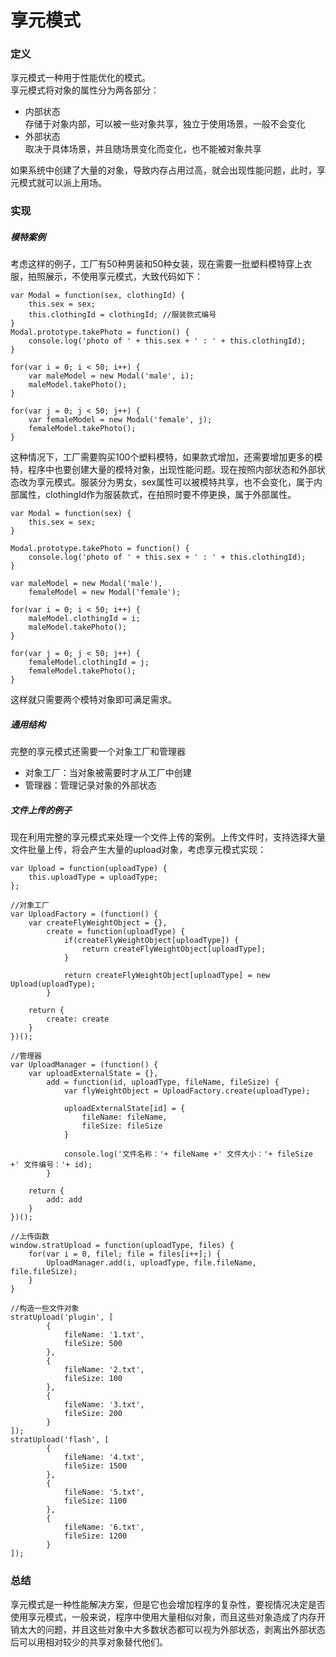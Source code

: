 # 享元模式

### 定义
享元模式一种用于性能优化的模式。  
享元模式将对象的属性分为两各部分：
* 内部状态  
存储于对象内部，可以被一些对象共享，独立于使用场景，一般不会变化
* 外部状态  
取决于具体场景，并且随场景变化而变化，也不能被对象共享

如果系统中创建了大量的对象，导致内存占用过高，就会出现性能问题，此时，享元模式就可以派上用场。
### 实现
##### 模特案例
考虑这样的例子，工厂有50种男装和50种女装，现在需要一批塑料模特穿上衣服，拍照展示，不使用享元模式，大致代码如下：

    var Modal = function(sex, clothingId) {
        this.sex = sex;
        this.clothingId = clothingId; //服装款式编号
    }
    Modal.prototype.takePhoto = function() {
        console.log('photo of ' + this.sex + ' : ' + this.clothingId);
    }

    for(var i = 0; i < 50; i++) {
        var maleModel = new Modal('male', i);
        maleModel.takePhoto();
    }

    for(var j = 0; j < 50; j++) {
        var femaleModel = new Modal('female', j);
        femaleModel.takePhoto();
    }
这种情况下，工厂需要购买100个塑料模特，如果款式增加，还需要增加更多的模特，程序中也要创建大量的模特对象，出现性能问题。现在按照内部状态和外部状态改为享元模式。服装分为男女，sex属性可以被模特共享，也不会变化，属于内部属性，clothingId作为服装款式，在拍照时要不停更换，属于外部属性。

    var Modal = function(sex) {
        this.sex = sex;
    }

    Modal.prototype.takePhoto = function() {
        console.log('photo of ' + this.sex + ' : ' + this.clothingId);
    }

    var maleModel = new Modal('male'),
        femaleModel = new Modal('female');

    for(var i = 0; i < 50; i++) {
        maleModel.clothingId = i;
        maleModel.takePhoto();
    }

    for(var j = 0; j < 50; j++) {
        femaleModel.clothingId = j;
        femaleModel.takePhoto();
    }
这样就只需要两个模特对象即可满足需求。
##### 通用结构
完整的享元模式还需要一个对象工厂和管理器
* 对象工厂：当对象被需要时才从工厂中创建
* 管理器：管理记录对象的外部状态
##### 文件上传的例子
现在利用完整的享元模式来处理一个文件上传的案例。上传文件时，支持选择大量文件批量上传，将会产生大量的upload对象，考虑享元模式实现：

    var Upload = function(uploadType) {
        this.uploadType = uploadType;
    };

    //对象工厂
    var UploadFactory = (function() {
        var createFlyWeightObject = {},
            create = function(uploadType) {
                if(createFlyWeightObject[uploadType]) {
                    return createFlyWeightObject[uploadType];
                }

                return createFlyWeightObject[uploadType] = new Upload(uploadType);
            }

        return {
            create: create
        }
    })();

    //管理器
    var UploadManager = (function() {
        var uploadExternalState = {},
            add = function(id, uploadType, fileName, fileSize) {
                var flyWeightObject = UploadFactory.create(uploadType);

                uploadExternalState[id] = {
                    fileName: fileName,
                    fileSize: fileSize
                }

                console.log('文件名称：'+ fileName +' 文件大小：'+ fileSize +' 文件编号：'+ id);
            }

        return {
            add: add
        }
    })();

    //上传函数
    window.stratUpload = function(uploadType, files) {
        for(var i = 0, filel; file = files[i++];) {
            UploadManager.add(i, uploadType, file.fileName, file.fileSize);
        }
    }

    //构造一些文件对象
    stratUpload('plugin', [
            {
                fileName: '1.txt',
                fileSize: 500
            },
            {
                fileName: '2.txt',
                fileSize: 100
            },
            {
                fileName: '3.txt',
                fileSize: 200
            }
    ]);
    stratUpload('flash', [
            {
                fileName: '4.txt',
                fileSize: 1500
            },
            {
                fileName: '5.txt',
                fileSize: 1100
            },
            {
                fileName: '6.txt',
                fileSize: 1200
            }
    ]);
### 总结
享元模式是一种性能解决方案，但是它也会增加程序的复杂性，要视情况决定是否使用享元模式，一般来说，程序中使用大量相似对象，而且这些对象造成了内存开销太大的问题，并且这些对象中大多数状态都可以视为外部状态，剥离出外部状态后可以用相对较少的共享对象替代他们。
